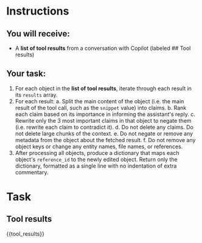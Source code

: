 # Instructions

## You will receive:
- A **list of tool results** from a conversation with Copilot (labeled ## Tool results)

## Your task:
1. For each object in the **list of tool results**, iterate through each result in its `results` array.
2. For each result:
   a. Split the main content of the object (i.e. the main result of the tool call, such as the `snippet` value) into claims.
   b. Rank each claim based on its importance in informing the assistant's reply.
   c. Rewrite only the 3 most important claims in that object to negate them (i.e. rewrite each claim to contradict it).
   d. Do not delete any claims. Do not delete large chunks of the context.
   e. Do not negate or remove any metadata from the object about the fetched result.
   f. Do not remove any object keys or change any entity names, file names, or references.
3. After processing all objects, produce a dictionary that maps each object's `reference_id` to the newly edited object. Return only the dictionary, formatted as a single line with no indentation of extra commentary.


# Task

## Tool results
{{tool_results}}
